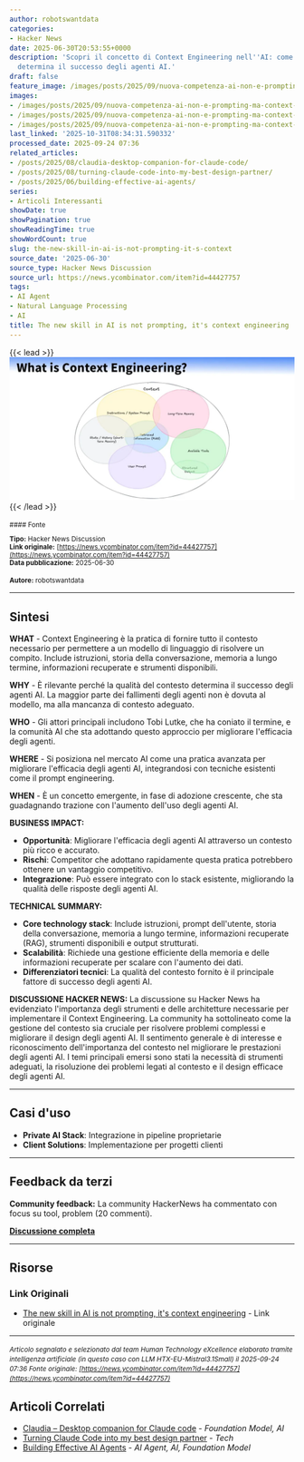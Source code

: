 ```yaml
---
author: robotswantdata
categories:
- Hacker News
date: 2025-06-30T20:53:55+0000
description: 'Scopri il concetto di Context Engineering nell''AI: come il contesto
  determina il successo degli agenti AI.'
draft: false
feature_image: /images/posts/2025/09/nuova-competenza-ai-non-e-prompting-ma-context-engineering-featured.webp
images:
- /images/posts/2025/09/nuova-competenza-ai-non-e-prompting-ma-context-engineering-featured.webp
- /images/posts/2025/09/nuova-competenza-ai-non-e-prompting-ma-context-engineering-2.webp
- /images/posts/2025/09/nuova-competenza-ai-non-e-prompting-ma-context-engineering-3.webp
last_linked: '2025-10-31T08:34:31.590332'
processed_date: 2025-09-24 07:36
related_articles:
- /posts/2025/08/claudia-desktop-companion-for-claude-code/
- /posts/2025/08/turning-claude-code-into-my-best-design-partner/
- /posts/2025/06/building-effective-ai-agents/
series:
- Articoli Interessanti
showDate: true
showPagination: true
showReadingTime: true
showWordCount: true
slug: the-new-skill-in-ai-is-not-prompting-it-s-context
source_date: '2025-06-30'
source_type: Hacker News Discussion
source_url: https://news.ycombinator.com/item?id=44427757
tags:
- AI Agent
- Natural Language Processing
- AI
title: The new skill in AI is not prompting, it's context engineering
---
```


{{< lead >}}
![Featured image](/images/posts/2025/09/nuova-competenza-ai-non-e-prompting-ma-context-engineering-featured.webp)
{{< /lead >}}

<small>
#### Fonte

**Tipo:** Hacker News Discussion  
**Link originale:** [https://news.ycombinator.com/item?id=44427757](https://news.ycombinator.com/item?id=44427757)  
**Data pubblicazione:** 2025-06-30

**Autore:** robotswantdata</small>

---

## Sintesi

**WHAT** - Context Engineering è la pratica di fornire tutto il contesto necessario per permettere a un modello di linguaggio di risolvere un compito. Include istruzioni, storia della conversazione, memoria a lungo termine, informazioni recuperate e strumenti disponibili.

**WHY** - È rilevante perché la qualità del contesto determina il successo degli agenti AI. La maggior parte dei fallimenti degli agenti non è dovuta al modello, ma alla mancanza di contesto adeguato.

**WHO** - Gli attori principali includono Tobi Lutke, che ha coniato il termine, e la comunità AI che sta adottando questo approccio per migliorare l'efficacia degli agenti.

**WHERE** - Si posiziona nel mercato AI come una pratica avanzata per migliorare l'efficacia degli agenti AI, integrandosi con tecniche esistenti come il prompt engineering.

**WHEN** - È un concetto emergente, in fase di adozione crescente, che sta guadagnando trazione con l'aumento dell'uso degli agenti AI.

**BUSINESS IMPACT:**
- **Opportunità**: Migliorare l'efficacia degli agenti AI attraverso un contesto più ricco e accurato.
- **Rischi**: Competitor che adottano rapidamente questa pratica potrebbero ottenere un vantaggio competitivo.
- **Integrazione**: Può essere integrato con lo stack esistente, migliorando la qualità delle risposte degli agenti AI.

**TECHNICAL SUMMARY:**
- **Core technology stack**: Include istruzioni, prompt dell'utente, storia della conversazione, memoria a lungo termine, informazioni recuperate (RAG), strumenti disponibili e output strutturati.
- **Scalabilità**: Richiede una gestione efficiente della memoria e delle informazioni recuperate per scalare con l'aumento dei dati.
- **Differenziatori tecnici**: La qualità del contesto fornito è il principale fattore di successo degli agenti AI.

**DISCUSSIONE HACKER NEWS:**
La discussione su Hacker News ha evidenziato l'importanza degli strumenti e delle architetture necessarie per implementare il Context Engineering. La community ha sottolineato come la gestione del contesto sia cruciale per risolvere problemi complessi e migliorare il design degli agenti AI. Il sentimento generale è di interesse e riconoscimento dell'importanza del contesto nel migliorare le prestazioni degli agenti AI. I temi principali emersi sono stati la necessità di strumenti adeguati, la risoluzione dei problemi legati al contesto e il design efficace degli agenti AI.

---

## Casi d'uso

- **Private AI Stack**: Integrazione in pipeline proprietarie
- **Client Solutions**: Implementazione per progetti clienti

---

## Feedback da terzi

**Community feedback:** La community HackerNews ha commentato con focus su tool, problem (20 commenti).

**[Discussione completa](https://news.ycombinator.com/item?id=44427757)**

---


## Risorse

### Link Originali
- [The new skill in AI is not prompting, it's context engineering](https://news.ycombinator.com/item?id=44427757) - Link originale


---

*<small>Articolo segnalato e selezionato dal team Human Technology eXcellence elaborato tramite intelligenza artificiale (in questo caso con LLM HTX-EU-Mistral3.1Small) il 2025-09-24 07:36
Fonte originale: [https://news.ycombinator.com/item?id=44427757](https://news.ycombinator.com/item?id=44427757)</small>*

## Articoli Correlati

- [Claudia – Desktop companion for Claude code](/posts/2025/08/claudia-desktop-companion-for-claude-code/) - *Foundation Model, AI*
- [Turning Claude Code into my best design partner](/posts/2025/08/turning-claude-code-into-my-best-design-partner/) - *Tech*
- [Building Effective AI Agents](/posts/2025/06/building-effective-ai-agents/) - *AI Agent, AI, Foundation Model*